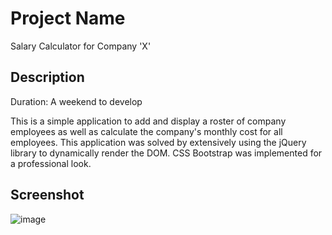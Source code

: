 # Project Name

Salary Calculator for Company 'X'

## Description

Duration: A weekend to develop

This is a simple application to add and display a roster of company employees as well as calculate the company's monthly cost for all employees.
This application was solved by extensively using the jQuery library to dynamically render the DOM. CSS Bootstrap was implemented for a professional look.

## Screenshot

![image](https://i.imgur.com/XsRqmD4.png)
